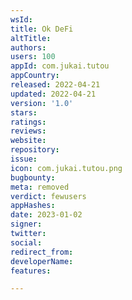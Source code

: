 ```yaml
---
wsId: 
title: Ok DeFi
altTitle: 
authors: 
users: 100
appId: com.jukai.tutou
appCountry: 
released: 2022-04-21
updated: 2022-04-21
version: '1.0'
stars: 
ratings: 
reviews: 
website: 
repository: 
issue: 
icon: com.jukai.tutou.png
bugbounty: 
meta: removed
verdict: fewusers
appHashes: 
date: 2023-01-02
signer: 
twitter: 
social: 
redirect_from: 
developerName: 
features: 

---
```


